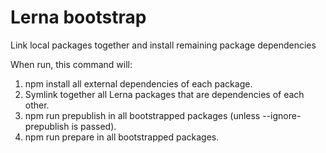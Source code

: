 # Lerna bootstrap

Link local packages together and install remaining package dependencies

When run, this command will:

1. npm install all external dependencies of each package.
2. Symlink together all Lerna packages that are dependencies of each other.
3. npm run prepublish in all bootstrapped packages (unless --ignore-prepublish is passed).
4. npm run prepare in all bootstrapped packages.

